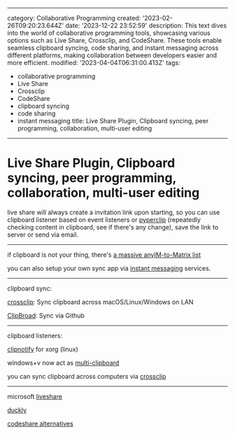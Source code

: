 ------
category: Collaborative Programming
created: '2023-02-26T09:20:23.644Z'
date: '2023-12-22 23:52:59'
description: This text dives into the world of collaborative programming tools, showcasing
  various options such as Live Share, Crossclip, and CodeShare. These tools enable
  seamless clipboard syncing, code sharing, and instant messaging across different
  platforms, making collaboration between developers easier and more efficient.
modified: '2023-04-04T06:31:00.413Z'
tags:
- collaborative programming
- Live Share
- Crossclip
- CodeShare
- clipboard syncing
- code sharing
- instant messaging
title: Live Share Plugin, Clipboard syncing, peer programming, collaboration, multi-user
  editing
------

# Live Share Plugin, Clipboard syncing, peer programming, collaboration, multi-user editing

live share will always create a invitation link upon starting, so you can use clipboard listener based on event listeners or [pyperclip](https://pypi.org/project/pyperclip/) (repeatedly checking content in clipboard, see if there's any change), save the link to server or send via email.

----

if clipboard is not your thing, there's [a massive anyIM-to-Matrix list](https://www.matrix.org/docs/projects/try-matrix-now)

you can also setup your own sync app via [instant messaging](https://github.com/topics/instant-messaging) services.

----

clipboard sync:

[crossclip](https://github.com/yue/crossclip): Sync clipboard across macOS/Linux/Windows on LAN

[ClipBroad](https://github.com/dale0525/ClipBroad): Sync via Github

----

clipboard listeners:

[clipnotify](https://github.com/cdown/clipnotify) for xorg (linux)

windows+v now act as [multi-clipboard](https://github.com/brentvollebregt/multi-clipboard)

you can sync clipboard across computers via [crossclip](https://github.com/yue/crossclip)

----

microsoft [liveshare](https://alternativeto.net/software/visual-studio-live-share/about/)

[duckly](https://alternativeto.net/software/gitduck/about/)

[codeshare alternatives](https://alternativeto.net/software/codeshare/?p=2)
